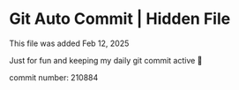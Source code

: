 # Git Auto Commit | Hidden File

This file was added Feb 12, 2025

Just for fun and keeping my daily git commit active 🤪

commit number: 210884
